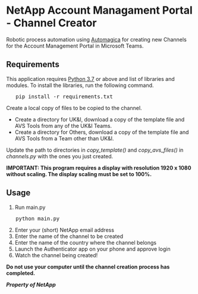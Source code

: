 # NetApp Account Managament Portal - Channel Creator

Robotic process automation using [Automagica](https://github.com/OakwoodAI/Automagica) for creating new Channels for the Account Management Portal in Microsoft Teams.

## Requirements
This application requires [Python 3.7](https://www.python.org) or above and list of libraries and modules. To install the libraries, run the following command.
<pre>   pip install -r requirements.txt </pre>

Create a local copy of files to be copied to the channel.
* Create a directory for UK&I, download a copy of the template file and AVS Tools from any of the UK&I Teams.
* Create a directory for Others, download a copy of the template file and AVS Tools from a Team other than UK&I.

Update the path to directories in _copy_template()_ and _copy_avs_files()_ in _channels.py_ with the ones you just created.

**IMPORTANT: This program requires a display with resolution 1920 x 1080 without scaling. The display scaling must be set to 100%.**

## Usage
1. Run main.py
<pre>   python main.py    </pre>
2. Enter your (short) NetApp email address
3. Enter the name of the channel to be created
4. Enter the name of the country where the channel belongs
5. Launch the Authenticator app on your phone and approve login
6. Watch the channel being created!

**Do not use your computer until the channel creation process has completed.**


***Property of NetApp***

